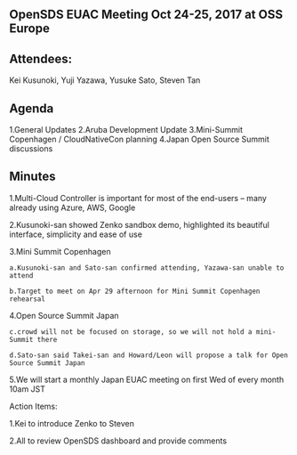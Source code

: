 ## OpenSDS EUAC Meeting Oct 24-25, 2017 at OSS Europe

## Attendees:
Kei Kusunoki, Yuji Yazawa, Yusuke Sato, Steven Tan



## Agenda
1.General Updates
2.Aruba Development Update
3.Mini-Summit Copenhagen / CloudNativeCon planning
4.Japan Open Source Summit discussions





 
 

## Minutes

1.Multi-Cloud Controller is important for most of the end-users – many already using Azure, AWS, Google

2.Kusunoki-san showed Zenko sandbox demo, highlighted its beautiful interface, simplicity and ease of use

3.Mini Summit Copenhagen

	a.Kusunoki-san and Sato-san confirmed attending, Yazawa-san unable to attend
	
	b.Target to meet on Apr 29 afternoon for Mini Summit Copenhagen rehearsal
	
4.Open Source Summit Japan

	c.crowd will not be focused on storage, so we will not hold a mini-Summit there
	
	d.Sato-san said Takei-san and Howard/Leon will propose a talk for Open Source Summit Japan
	
5.We will start a monthly Japan EUAC meeting on first Wed of every month 10am JST


Action Items:

1.Kei to introduce Zenko to Steven

2.All to review OpenSDS dashboard and provide comments


 




